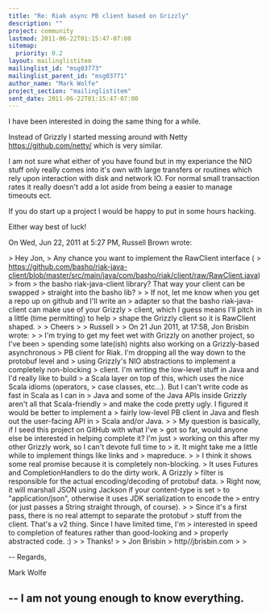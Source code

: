 ```yaml
---
title: "Re: Riak async PB client based on Grizzly"
description: ""
project: community
lastmod: 2011-06-22T01:15:47-07:00
sitemap:
  priority: 0.2
layout: mailinglistitem
mailinglist_id: "msg03773"
mailinglist_parent_id: "msg03771"
author_name: "Mark Wolfe"
project_section: "mailinglistitem"
sent_date: 2011-06-22T01:15:47-07:00
---
```



I have been interested in doing the same thing for a while.

Instead of Grizzly I started messing around with Netty
https://github.com/netty/ which is very similar.

I am not sure what either of you have found but in my experiance the NIO
stuff only really comes into it's own with large transfers or routines which
rely upon interaction with disk and network IO. For normal small transaction
rates it really doesn't add a lot aside from being a easier to manage
timeouts ect.

If you do start up a project I would be happy to put in some hours hacking.

Either way best of luck!

On Wed, Jun 22, 2011 at 5:27 PM, Russell Brown  wrote:

&gt; Hey Jon,
&gt; Any chance you want to implement the RawClient interface (
&gt; https://github.com/basho/riak-java-client/blob/master/src/main/java/com/basho/riak/client/raw/RawClient.java)
&gt; from
&gt; the basho riak-java-client library? That way your client can be swapped
&gt; straight into the basho lib?
&gt;
&gt; If not, let me know when you get a repo up on github and I'll write an
&gt; adapter so that the basho riak-java-client can make use of your Grizzly
&gt; client, which I guess means I'll pitch in a little (time permitting) to help
&gt; shape the Grizzly client so it is RawClient shaped.
&gt;
&gt; Cheers
&gt;
&gt; Russell
&gt;
&gt; On 21 Jun 2011, at 17:58, Jon Brisbin wrote:
&gt;
&gt; I'm trying to get my feet wet with Grizzly on another project, so I've been
&gt; spending some late(ish) nights also working on a Grizzly-based asynchronous
&gt; PB client for Riak. I'm dropping all the way down to the protobuf level and
&gt; using Grizzly's NIO abstractions to implement a completely non-blocking
&gt; client. I'm writing the low-level stuff in Java and I'd really like to build
&gt; a Scala layer on top of this, which uses the nice Scala idioms (operators,
&gt; case classes, etc...). But I can't write code as fast in Scala as I can in
&gt; Java and some of the Java APIs inside Grizzly aren't all that Scala-friendly
&gt; and make the code pretty ugly. I figured it would be better to implement a
&gt; fairly low-level PB client in Java and flesh out the user-facing API in
&gt; Scala and/or Java.
&gt;
&gt; My question is basically, if I seed this project on GitHub with what I've
&gt; got so far, would anyone else be interested in helping complete it? I'm just
&gt; working on this after my other Grizzly work, so I can't devote full time to
&gt; it. It might take me a little while to implement things like links and
&gt; mapreduce.
&gt;
&gt; I think it shows some real promise because it is completely non-blocking.
&gt; It uses Futures and CompletionHandlers to do the dirty work. A Grizzly
&gt; filter is responsible for the actual encoding/decoding of protobuf data.
&gt; Right now, it will marshall JSON using Jackson if your content-type is set
&gt; to "application/json", otherwise it uses JDK serialization to encode the
&gt; entry (or just passes a String straight through, of course).
&gt;
&gt; Since it's a first pass, there is no real attempt to separate the protobuf
&gt; stuff from the client. That's a v2 thing. Since I have limited time, I'm
&gt; interested in speed to completion of features rather than good-looking and
&gt; properly abstracted code. :)
&gt;
&gt; Thanks!
&gt;
&gt; Jon Brisbin
&gt; http//jbrisbin.com
&gt;
&gt;


-- 
Regards,

Mark Wolfe

--
I am not young enough to know everything.
--
